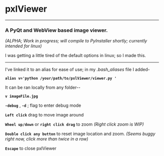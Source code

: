 # **pxlViewer**
-----------------------------------
### **A PyQt and WebView based image viewer.**


*(ALPHA; Work in progress; will compile to PyInstaller shortly; currently intended for linux)*


I was getting a little tired of the default options in linux; so I made this.

______________________________

I've linked it to an alias for ease of use; in my *.bash_aliases* file I added-

**`alias v='python /your/path/to/pxlViewer/viewer.py '`**


It can be ran locally from any folder--

**`v imageFile.jpg`**

**`-debug`** , **`-d`**   ; flag to enter debug mode

**`Left click`** drag to move image around

**`Wheel up/down`** or **`right click drag`** to zoom *(Right click zoom is WIP)*

**`Double click any button`** to reset image location and zoom. *(Seems buggy right now, click more than twice in a row)*

**`Escape`** to close pxlViewer
